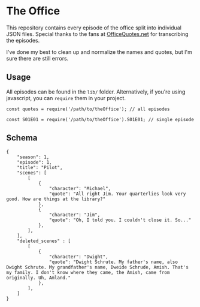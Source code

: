 # The Office

This repository contains every episode of the office split into individual JSON files. Special thanks to the fans at [OfficeQuotes.net](http://www.officequotes.net/) for transcribing the episodes.

I've done my best to clean up and normalize the names and quotes, but I'm sure there are still errors.

## Usage

All episodes can be found in the `lib/` folder. Alternatively, if you're using javascript, you can `require` them in your project.

`const quotes = require('/path/to/theOffice'); // all episodes`

`const S01E01 = require('/path/to/theOffice').S01E01; // single episode`

## Schema

```
{
    "season": 1,
    "episode": 1,
    "title": "Pilot",
    "scenes": [
        [
            {
                "character": "Michael",
                "quote": "All right Jim. Your quarterlies look very good. How are things at the library?"
            },
			{
                "character": "Jim",
                "quote": "Oh, I told you. I couldn't close it. So..."
            },
		],
	],
	"deleted_scenes" : [
		[
            {
                "character": "Dwight",
                "quote": "Dwight Schrute. My father's name, also Dwight Schrute. My grandfather's name, Dweide Schrude, Amish. That's my family. I don't know where they came, the Amish, came from originally. Uh, Amland."
            },
		],
	]
}
```